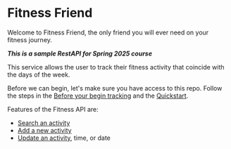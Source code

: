 # Fitness Friend

Welcome to Fitness Friend, the only friend you will ever need on your fitness journey. 

***This is a sample RestAPI for Spring 2025 course***

This service allows the user to track their fitness activity that coincide with the days of the week.

Before we can begin, let's make sure you have access to this repo. Follow the steps in the [Before your begin tracking](tutorials/before-you-begin-tracking.md) and the [Quickstart](tutorials/quickstart.md).

Features of the Fitness API are:

- [Search an activity](api/get-activites.md)
- [Add a new activity](api/add-a-new-activity.md)
- [Update an activity](api/add-a-new-activity.md), time, or date
